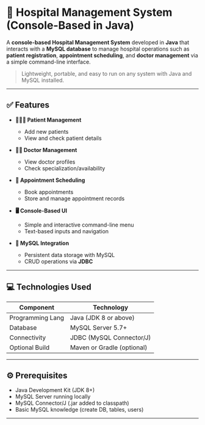 # 🏥 Hospital Management System (Console-Based in Java)

A **console-based Hospital Management System** developed in **Java** that interacts with a **MySQL database** to manage hospital operations such as **patient registration**, **appointment scheduling**, and **doctor management** via a simple command-line interface.

> Lightweight, portable, and easy to run on any system with Java and MySQL installed.

---

## ✅ Features

- **🧑‍🤝‍🧑 Patient Management**
  - Add new patients
  - View and check patient details

- **👨‍⚕️ Doctor Management**
  - View doctor profiles
  - Check specialization/availability

- **📅 Appointment Scheduling**
  - Book appointments
  - Store and manage appointment records

- **🖥️ Console-Based UI**
  - Simple and interactive command-line menu
  - Text-based inputs and navigation

- **💾 MySQL Integration**
  - Persistent data storage with MySQL
  - CRUD operations via **JDBC**

---

## 💻 Technologies Used

| Component        | Technology                    |
|------------------|-------------------------------|
| Programming Lang | Java (JDK 8 or above)         |
| Database         | MySQL Server 5.7+             |
| Connectivity     | JDBC (MySQL Connector/J)      |
| Optional Build   | Maven or Gradle (optional)    |

---

## ⚙️ Prerequisites

- Java Development Kit (JDK 8+)
- MySQL Server running locally
- MySQL Connector/J (.jar added to classpath)
- Basic MySQL knowledge (create DB, tables, users)

---


